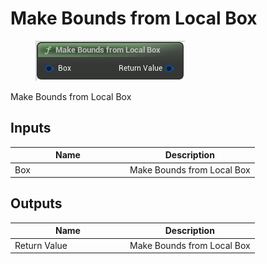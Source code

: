 # Make Bounds from Local Box

<div align="left" data-full-width="false"><figure><img src="../../../api/Surface/Make_Bounds_from_Local_Box.png" alt=""><figcaption></figcaption></figure></div>

Make Bounds from Local Box

## Inputs

<table><thead><tr><th width="170">Name</th><th>Description</th></tr></thead><tbody><tr><td>Box</td><td>Make Bounds from Local Box</td></tr></tbody></table>

## Outputs

<table><thead><tr><th width="170">Name</th><th>Description</th></tr></thead><tbody><tr><td>Return Value</td><td>Make Bounds from Local Box</td></tr></tbody></table>
